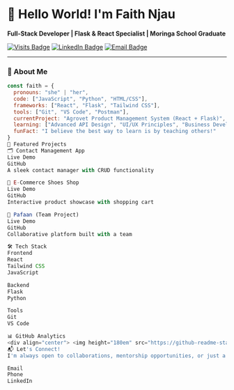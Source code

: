 # 👋 Hello World! I'm Faith Njau 

**Full-Stack Developer | Flask & React Specialist | Moringa School Graduate**

[![Visits Badge](https://komarev.com/ghpvc/?username=fay-ui&label=Profile%20Views&color=0e75b6&style=flat)](https://github.com/fay-ui)
[![LinkedIn Badge](https://img.shields.io/badge/LinkedIn-Connect-blue?style=flat&logo=linkedin)](https://www.linkedin.com/in/faith-njau-7860822b0/)
[![Email Badge](https://img.shields.io/badge/Email-Contact%20Me-red?style=flat&logo=gmail)](mailto:faithjonnes91@gmail.com)

---

### 🚀 About Me

```javascript
const faith = {
  pronouns: "she" | "her",
  code: ["JavaScript", "Python", "HTML/CSS"],
  frameworks: ["React", "Flask", "Tailwind CSS"],
  tools: ["Git", "VS Code", "Postman"],
  currentProject: "Agrovet Product Management System (React + Flask)",
  learning: ["Advanced API Design", "UI/UX Principles", "Business Development"],
  funFact: "I believe the best way to learn is by teaching others!"
}
🌟 Featured Projects
🗂️ Contact Management App
Live Demo
GitHub
A sleek contact manager with CRUD functionality

👟 E-Commerce Shoes Shop
Live Demo
GitHub
Interactive product showcase with shopping cart

👥 Pafaan (Team Project)
Live Demo
GitHub
Collaborative platform built with a team

🛠️ Tech Stack
Frontend
React
Tailwind CSS
JavaScript

Backend
Flask
Python

Tools
Git
VS Code

📊 GitHub Analytics
<div align="center"> <img height="180em" src="https://github-readme-stats.vercel.app/api?username=fay-ui&show_icons=true&theme=dracula&include_all_commits=true&count_private=true"/> <img height="180em" src="https://github-readme-stats.vercel.app/api/top-langs/?username=fay-ui&layout=compact&langs_count=8&theme=dracula"/> <img height="180em" src="https://github-readme-streak-stats.herokuapp.com/?user=fay-ui&theme=dracula" alt="fay-ui" /> </div>
📬 Let's Connect!
I'm always open to collaborations, mentorship opportunities, or just a friendly chat about tech!

Email
Phone
LinkedIn
